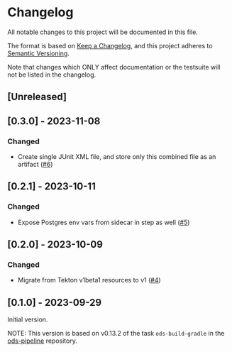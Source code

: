 # Changelog

All notable changes to this project will be documented in this file.

The format is based on [Keep a Changelog](https://keepachangelog.com/en/1.0.0/),
and this project adheres to [Semantic Versioning](https://semver.org/spec/v2.0.0.html).

Note that changes which ONLY affect documentation or the testsuite will not be
listed in the changelog.

## [Unreleased]

## [0.3.0] - 2023-11-08

### Changed

- Create single JUnit XML file, and store only this combined file as an artifact ([#6](https://github.com/opendevstack/ods-pipeline-gradle/issues/6))

## [0.2.1] - 2023-10-11

### Changed

- Expose Postgres env vars from sidecar in step as well ([#5](https://github.com/opendevstack/ods-pipeline-gradle/pull/5))

## [0.2.0] - 2023-10-09

### Changed

- Migrate from Tekton v1beta1 resources to v1 ([#4](https://github.com/opendevstack/ods-pipeline-gradle/pull/4))

## [0.1.0] - 2023-09-29

Initial version.

NOTE: This version is based on v0.13.2 of the task `ods-build-gradle` in the [ods-pipeline](https://github.com/opendevstack/ods-pipeline) repository.
